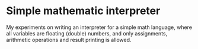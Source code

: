 # Simple mathematic interpreter

My experiments on writing an interpreter for a simple math language, where all variables are floating (double) numbers, and only assignments, arithmetic operations and result printing is allowed.

